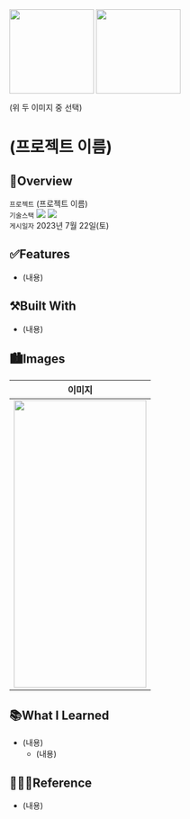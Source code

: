<img src="https://user-images.githubusercontent.com/21079970/211797254-babc20dc-10c1-4edd-8ce2-56b1e6ee497c.png" align="center" width="150" height="150">
<img src="https://user-images.githubusercontent.com/21079970/224588704-8340a864-0560-4f13-8586-eac4937dcfe5.png" align="center" width="150" height="150">

(위 두 이미지 중 선택)

# (프로젝트 이름)
## 🍎Overview
`프로젝트` (프로젝트 이름) <br>
`기술스택` <img src="https://img.shields.io/badge/Swift-F05138?style=flat-square&logo=Swift&logoColor=white"/> <img src="https://img.shields.io/badge/Xcode-147EFB?style=flat-square&logo=Xcode&logoColor=white"/> <br>
`게시일자` 2023년 7월 22일(토) <br>

## ✅Features

* (내용)

## ⚒️Built With

* (내용)

## 🏙️Images

| 이미지 |
| :--: |
| <img src="<이미지 주소>" align="center" width="235" height="511"> |

## 📚What I Learned

* (내용)
  + (내용)
 
## 👩🏻‍💻Reference

* (내용)
